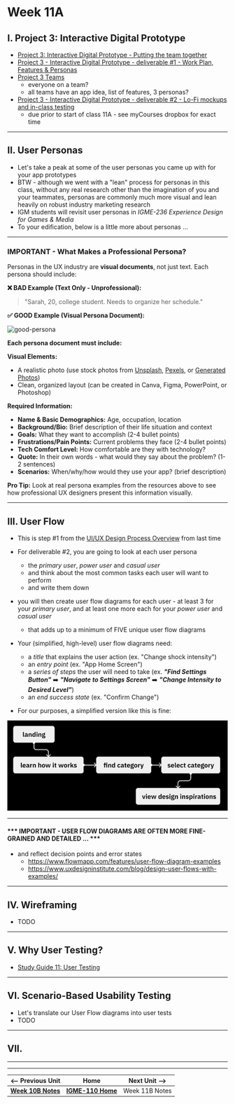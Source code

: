 # Week 11A

## I. Project 3: Interactive Digital Prototype
- [Project 3: Interactive Digital Prototype - Putting the team together](../documents/p3-put-team-together.md)
- [Project 3 - Interactive Digital Prototype - deliverable #1 - Work Plan, Features & Personas](../documents/p3-work-plan.md)
- [Project 3 Teams](../documents/p3-teams.md)
  - everyone on a team?
  - all teams have an app idea, list of features, 3 personas?
- [Project 3 - Interactive Digital Prototype - deliverable #2 - Lo-Fi mockups and in-class testing](../documents/p3-lofi-deliverable.md)
  - due prior to start of class 11A - see myCourses dropbox for exact time

---

## II. User Personas

- Let's take a peak at some of the user personas you came up with for your app prototypes
- BTW - although we went with a "lean" process for personas in this class, without any real research other than the imagination of you and your teammates, personas are commonly much more visual and lean heavily on robust industry marketing research
- IGM students will revisit user personas in *IGME-236 Experience Design for Games & Media*
- To your edification, below is a little more about personas ...

---

### IMPORTANT - What Makes a Professional Persona?

Personas in the UX industry are **visual documents**, not just text. Each persona should include:

**❌ BAD Example (Text Only - Unprofessional):**
> "Sarah, 20, college student. Needs to organize her schedule."

**✅ GOOD Example (Visual Persona Document):**

<img width="800" alt="good-persona" src="https://github.com/user-attachments/assets/943f5636-a7ae-4746-b4d5-7d3435abb678" />

**Each persona document must include:**

**Visual Elements:**
- A realistic photo (use stock photos from [Unsplash](https://unsplash.com), [Pexels](https://www.pexels.com), or [Generated Photos](https://generated.photos))
- Clean, organized layout (can be created in Canva, Figma, PowerPoint, or Photoshop)

**Required Information:**
- **Name & Basic Demographics:** Age, occupation, location
- **Background/Bio:** Brief description of their life situation and context
- **Goals:** What they want to accomplish (2-4 bullet points)
- **Frustrations/Pain Points:** Current problems they face (2-4 bullet points)
- **Tech Comfort Level:** How comfortable are they with technology?
- **Quote:** In their own words - what would they say about the problem? (1-2 sentences)
- **Scenarios:** When/why/how would they use your app? (brief description)


**Pro Tip:** Look at real persona examples from the resources above to see how professional UX designers present this information visually.
  

---

## III. User Flow 
- This is step #1 from the [UI/UX Design Process Overview](10B.md#iii-uiux-design-process-overview) from last time
- For deliverable #2, you are going to look at each user persona
  - the *primary user*, *power user* and *casual user*
  - and think about the most common tasks each user will want to perform
  - and write them down
- you will then create user flow diagrams for each user - at least 3 for your *primary user*, and at least one more each for your *power user* and *casual user*
  - that adds up to a minimum of FIVE unique user flow diagrams
- Your (simplified, high-level) user flow diagrams need:
  - a *title* that explains the user action (ex. "Change shock intensity")
  - an *entry point* (ex. "App Home Screen")
  - a *series of steps* the user will need to take (ex. ***"Find Settings Button"*** ➡️ ***"Navigate to Settings Screen"*** ➡️ ***"Change Intensity to Desired Level"***)
  - an *end success state* (ex. "Confirm Change")
 
- For our purposes, a simplified version like this is fine:

![screenshot](../documents/_images/user-flow-diagram.png)

---

#### \*\*\* IMPORTANT - USER FLOW DIAGRAMS ARE OFTEN MORE FINE-GRAINED AND DETAILED ... \*\*\*

- and reflect decision points and error states
  - https://www.flowmapp.com/features/user-flow-diagram-examples
  - https://www.uxdesigninstitute.com/blog/design-user-flows-with-examples/


---

## IV. Wireframing

- TODO

---

## V. Why User Testing?

- [Study Guide 11: User Testing](https://docs.google.com/document/d/1f5h_8OBTGzORzFFOK5QamQqt4XgW4_Xe_ERmpZ9bmU0/edit?usp=sharing)

---

## VI. Scenario-Based Usability Testing
- Let's translate our User Flow diagrams into user tests
- TODO
 
---

## VII. 

---
---

| <-- Previous Unit | Home | Next Unit -->
| --- | --- | --- 
|   [**Week 10B Notes**](10B.md)  |  [**IGME-110 Home**](../) | Week 11B Notes
